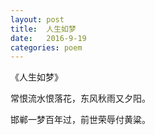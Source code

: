 ```yaml
---
layout: post
title:  人生如梦
date:   2016-9-19
categories: poem
---
```

《人生如梦》

常恨流水恨落花，东风秋雨又夕阳。

邯郸一梦百年过，前世荣辱付黄粱。